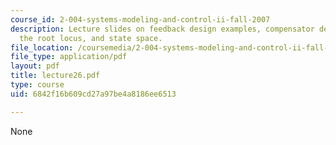 ```yaml
---
course_id: 2-004-systems-modeling-and-control-ii-fall-2007
description: Lecture slides on feedback design examples, compensator design using
  the root locus, and state space.
file_location: /coursemedia/2-004-systems-modeling-and-control-ii-fall-2007/6842f16b609cd27a97be4a8186ee6513_lecture26.pdf
file_type: application/pdf
layout: pdf
title: lecture26.pdf
type: course
uid: 6842f16b609cd27a97be4a8186ee6513

---
```

None